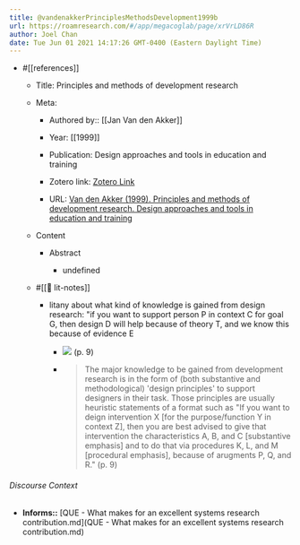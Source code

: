 ```yaml
---
title: @vandenakkerPrinciplesMethodsDevelopment1999b
url: https://roamresearch.com/#/app/megacoglab/page/xrVrLD86R
author: Joel Chan
date: Tue Jun 01 2021 14:17:26 GMT-0400 (Eastern Daylight Time)
---
```


- #[[references]]

    - Title: Principles and methods of development research

    - Meta:

        - Authored by:: [[Jan Van den Akker]]

        - Year: [[1999]]

        - Publication: Design approaches and tools in education and training

        - Zotero link: [Zotero Link](zotero://select/items/7_2DVJSJE7)

        - URL: [Van den Akker (1999). Principles and methods of development research. Design approaches and tools in education and training](undefined)

    - Content

        - Abstract

            - undefined

    - #[[📝 lit-notes]]

        - litany about what kind of knowledge is gained from design research: "if you want to support person P in context C for goal G, then design D will help because of theory T, and we know this because of evidence E

            - ![](https://firebasestorage.googleapis.com/v0/b/firescript-577a2.appspot.com/o/imgs%2Fapp%2Fmegacoglab%2FMFcyQA8qaN.png?alt=media&token=0ce43418-8907-4091-aad6-8aa4bdd1bece) (p. 9)

            - > The major knowledge to be gained from development research is in the form of (both substantive and methodological) 'design principles' to support designers in their task. Those principles are usually heuristic statements of a format such as "If you want to deign intervention X \[for the purpose/function Y in context Z\], then you are best advised to give that intervention the characteristics A, B, and C \[substantive emphasis\] and to do that via procedures K, L, and M \[procedural emphasis\], because of arugments P, Q, and R." (p. 9)

###### Discourse Context

- **Informs::** [QUE - What makes for an excellent systems research contribution.md](QUE - What makes for an excellent systems research contribution.md)

